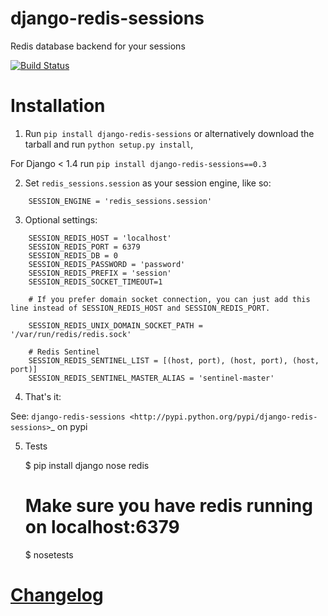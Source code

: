 django-redis-sessions
=======================
Redis database backend for your sessions


[![Build Status](https://travis-ci.org/martinrusev/django-redis-sessions.svg?branch=master)](https://travis-ci.org/martinrusev/django-redis-sessions)


Installation
============

1. Run `pip install django-redis-sessions` or alternatively  download the tarball and run `python setup.py install`,

For Django < 1.4 run `pip install django-redis-sessions==0.3`

2. Set ``redis_sessions.session`` as your session engine, like so:


```
    SESSION_ENGINE = 'redis_sessions.session'
```

3. Optional settings:

```
    SESSION_REDIS_HOST = 'localhost'
    SESSION_REDIS_PORT = 6379
    SESSION_REDIS_DB = 0
    SESSION_REDIS_PASSWORD = 'password'
    SESSION_REDIS_PREFIX = 'session'
    SESSION_REDIS_SOCKET_TIMEOUT=1

    # If you prefer domain socket connection, you can just add this line instead of SESSION_REDIS_HOST and SESSION_REDIS_PORT.

    SESSION_REDIS_UNIX_DOMAIN_SOCKET_PATH = '/var/run/redis/redis.sock'

    # Redis Sentinel 
    SESSION_REDIS_SENTINEL_LIST = [(host, port), (host, port), (host, port)]
    SESSION_REDIS_SENTINEL_MASTER_ALIAS = 'sentinel-master'

```

4. That's it:

See: `django-redis-sessions <http://pypi.python.org/pypi/django-redis-sessions>`_ on pypi

5. Tests

    $ pip install django nose redis
    # Make sure you have redis running on localhost:6379
    $ nosetests


# [Changelog](https://github.com/martinrusev/imbox/blob/master/CHANGELOG.md)